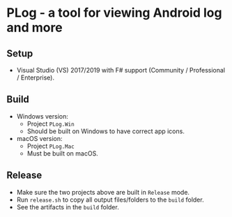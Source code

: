 PLog - a tool for viewing Android log and more
===

## Setup
* Visual Studio (VS) 2017/2019 with F# support (Community / Professional / Enterprise).

## Build
* Windows version:
    * Project `PLog.Win`
    * Should be built on Windows to have correct app icons.
* macOS version:
    * Project `PLog.Mac`
    * Must be built on macOS.

## Release
* Make sure the two projects above are built in `Release` mode.
* Run `release.sh` to copy all output files/folders to the `build` folder.
* See the artifacts in the `build` folder.
